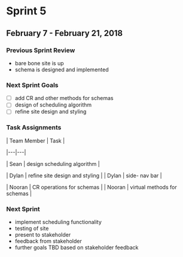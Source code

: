 # Sprint 5
## February 7 - February 21, 2018
### Previous Sprint Review
- bare bone site is up
- schema is designed and implemented


### Next Sprint Goals

- [ ] add CR and other methods for schemas
- [ ] design of scheduling algorithm
- [ ] refine site design and styling

### Task Assignments

| Team Member | Task | 

|---|---|

| Sean | design scheduling algorithm |

| Dylan | refine site design and styling |
| Dylan | side- nav bar |

| Nooran | CR operations for schemas |
| Nooran | virtual methods for schemas |





### Next Sprint
- implement scheduling functionality
- testing of site
- present to stakeholder
- feedback from stakeholder
- further goals TBD based on stakeholder feedback